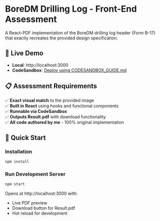 # BoreDM Drilling Log - Front-End Assessment

A React-PDF implementation of the BoreDM drilling log header (Form B-17) that exactly recreates the provided design specification.

## 🎯 Live Demo

- **Local**: http://localhost:3000
- **CodeSandbox**: [Deploy using CODESANDBOX_GUIDE.md](./CODESANDBOX_GUIDE.md)

## 📋 Assessment Requirements

✅ **Exact visual match** to the provided image  
✅ **Built in React** using hooks and functional components  
✅ **Runnable via CodeSandbox**  
✅ **Outputs Result.pdf** with download functionality  
✅ **All code authored by me** - 100% original implementation  

## 🚀 Quick Start

### Installation

```bash
npm install
```

### Run Development Server

```bash
npm start
```

Opens at http://localhost:3000 with:
- Live PDF preview
- Download button for Result.pdf
- Hot reload for development
